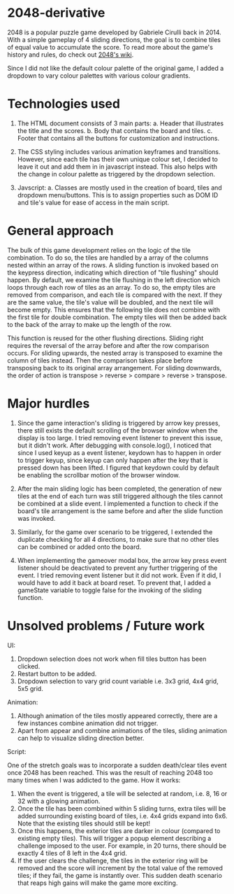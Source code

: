 # 2048-derivative

2048 is a popular puzzle game developed by Gabriele Cirulli back in 2014. With a simple gameplay of 4 sliding directions, the goal is to combine tiles of equal value to accumulate the score. To read more about the game's history and rules, do check out [2048's wiki](<https://en.wikipedia.org/wiki/2048_(video_game)#:~:text=2048%20is%20a%20single%2Dplayer,Cirulli%20and%20published%20on%20GitHub.>).

Since I did not like the default colour palette of the original game, I added a dropdown to vary colour palettes with various colour gradients.

# Technologies used

1. The HTML document consists of 3 main parts:
   a. Header that illustrates the title and the scores.
   b. Body that contains the board and tiles.
   c. Footer that contains all the buttons for customization and instructions.

2. The CSS styling includes various animation keyframes and transitions. However, since each tile has their own unique colour set, I decided to leave it out and add them in in javascript instead. This also helps with the change in colour palette as triggered by the dropdown selection.

3. Javscript:
   a. Classes are mostly used in the creation of board, tiles and dropdown menu/buttons. This is to assign properties such as DOM ID and tile's value for ease of access in the main script.

# General approach

The bulk of this game development relies on the logic of the tile combination. To do so, the tiles are handled by a array of the columns nested within an array of the rows. A sliding function is invoked based on the keypress direction, indicating which direction of "tile flushing" should happen. By default, we examine the tile flushing in the left direction which loops through each row of tiles as an array. To do so, the empty tiles are removed from comparison, and each tile is compared with the next. If they are the same value, the tile's value will be doubled, and the next tile will become empty. This ensures that the following tile does not combine with the first tile for double combination. The empty tiles will then be added back to the back of the array to make up the length of the row.

This function is reused for the other flushing directions. Sliding right requires the reversal of the array before and after the row comparison occurs. For sliding upwards, the nested array is transposed to examine the column of tiles instead. Then the comparison takes place before transposing back to its original array arrangement. For sliding downwards, the order of action is transpose > reverse > compare > reverse > transpose.

# Major hurdles

1. Since the game interaction's sliding is triggered by arrow key presses, there still exists the default scrolling of the browser window when the display is too large. I tried removing event listener to prevent this issue, but it didn't work. After debugging with console.log(), I noticed that since I used keyup as a event listener, keydown has to happen in order to trigger keyup, since keyup can only happen after the key that is pressed down has been lifted. I figured that keydown could by default be enabling the scrollbar motion of the browser window.

2. After the main sliding logic has been completed, the generation of new tiles at the end of each turn was still triggered although the tiles cannot be combined at a slide event. I implemented a function to check if the board's tile arrangement is the same before and after the slide function was invoked.

3. Similarly, for the game over scenario to be triggered, I extended the duplicate checking for all 4 directions, to make sure that no other tiles can be combined or added onto the board.

4. When implementing the gameover modal box, the arrow key press event listener should be deactivated to prevent any further triggering of the event. I tried removing event listener but it did not work. Even if it did, I would have to add it back at board reset. To prevent that, I added a gameState variable to toggle false for the invoking of the sliding function.

# Unsolved problems / Future work

UI:

1. Dropdown selection does not work when fill tiles button has been clicked.
2. Restart button to be added.
3. Dropdown selection to vary grid count variable i.e. 3x3 grid, 4x4 grid, 5x5 grid.

Animation:

1. Although animation of the tiles mostly appeared correctly, there are a few instances combine animation did not trigger.
2. Apart from appear and combine animations of the tiles, sliding animation can help to visualize sliding direction better.

Script:

One of the stretch goals was to incorporate a sudden death/clear tiles event once 2048 has been reached. This was the result of reaching 2048 too many times when I was addicted to the game.
How it works:

1. When the event is triggered, a tile will be selected at random, i.e. 8, 16 or 32 with a glowing animation.
2. Once the tile has been combined within 5 sliding turns, extra tiles will be added surrounding existing board of tiles, i.e. 4x4 grids expand into 6x6. Note that the existing tiles should still be kept!
3. Once this happens, the exterior tiles are darker in colour (compared to existing empty tiles). This will trigger a popup element describing a challenge imposed to the user. For example, in 20 turns, there should be exactly 4 tiles of 8 left in the 4x4 grid.
4. If the user clears the challenge, the tiles in the exterior ring will be removed and the score will increment by the total value of the removed tiles; if they fail, the game is instantly over. This sudden death scenario that reaps high gains will make the game more exciting.
